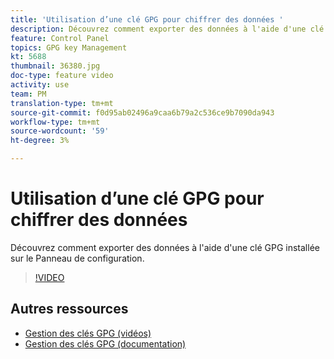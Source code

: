 ```yaml
---
title: 'Utilisation d’une clé GPG pour chiffrer des données '
description: Découvrez comment exporter des données à l'aide d'une clé GPG installée sur le Panneau de configuration.
feature: Control Panel
topics: GPG key Management
kt: 5688
thumbnail: 36380.jpg
doc-type: feature video
activity: use
team: PM
translation-type: tm+mt
source-git-commit: f0d95ab02496a9caa6b79a2c536ce9b7090da943
workflow-type: tm+mt
source-wordcount: '59'
ht-degree: 3%

---
```



# Utilisation d’une clé GPG pour chiffrer des données

Découvrez comment exporter des données à l&#39;aide d&#39;une clé GPG installée sur le Panneau de configuration.

>[!VIDEO](https://video.tv.adobe.com/v/36380?quality=12)

## Autres ressources

* [Gestion des clés GPG (vidéos)](./gpg-key-management-overview.md)
* [Gestion des clés GPG (documentation)](https://docs.adobe.com/content/help/en/control-panel/using/instances-settings/gpg-keys-management.html)
